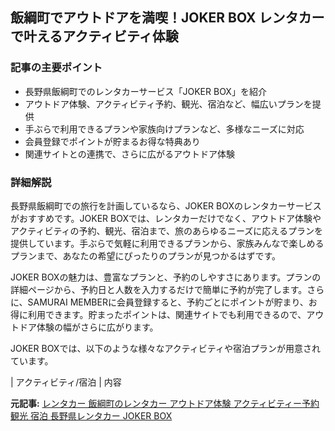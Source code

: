 ## 飯綱町でアウトドアを満喫！JOKER BOX レンタカーで叶えるアクティビティ体験

### 記事の主要ポイント

* 長野県飯綱町でのレンタカーサービス「JOKER BOX」を紹介
* アウトドア体験、アクティビティ予約、観光、宿泊など、幅広いプランを提供
* 手ぶらで利用できるプランや家族向けプランなど、多様なニーズに対応
* 会員登録でポイントが貯まるお得な特典あり
* 関連サイトとの連携で、さらに広がるアウトドア体験

### 詳細解説

長野県飯綱町での旅行を計画しているなら、JOKER BOXのレンタカーサービスがおすすめです。JOKER BOXでは、レンタカーだけでなく、アウトドア体験やアクティビティの予約、観光、宿泊まで、旅のあらゆるニーズに応えるプランを提供しています。手ぶらで気軽に利用できるプランから、家族みんなで楽しめるプランまで、あなたの希望にぴったりのプランが見つかるはずです。

JOKER BOXの魅力は、豊富なプランと、予約のしやすさにあります。プランの詳細ページから、予約日と人数を入力するだけで簡単に予約が完了します。さらに、SAMURAI MEMBERに会員登録すると、予約ごとにポイントが貯まり、お得に利用できます。貯まったポイントは、関連サイトでも利用できるので、アウトドア体験の幅がさらに広がります。

JOKER BOXでは、以下のような様々なアクティビティや宿泊プランが用意されています。

| アクティビティ/宿泊 | 内容 

**元記事:** [レンタカー 飯綱町のレンタカー アウトドア体験 アクティビティー予約 観光 宿泊 長野県レンタカー JOKER BOX](https://jokerbox.jp/plan-list.php?pr=20&ct=76&py=154&st=0)